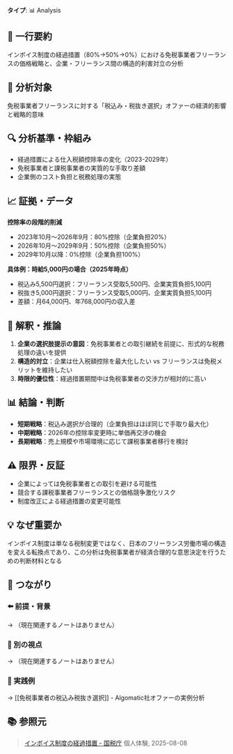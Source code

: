 **タイプ**: 📊 Analysis

## 📝 一行要約
インボイス制度の経過措置（80%→50%→0%）における免税事業者フリーランスの価格戦略と、企業・フリーランス間の構造的利害対立の分析

## 🎯 分析対象
免税事業者フリーランスに対する「税込み・税抜き選択」オファーの経済的影響と戦略的意味

## 🔍 分析基準・枠組み
- 経過措置による仕入税額控除率の変化（2023-2029年）
- 免税事業者と課税事業者の実質的な手取り差額
- 企業側のコスト負担と税務処理の実態

## 📈 証拠・データ
**控除率の段階的削減**
- 2023年10月～2026年9月：80%控除（企業負担20%）
- 2026年10月～2029年9月：50%控除（企業負担50%）  
- 2029年10月以降：0%控除（企業負担100%）

**具体例：時給5,000円の場合（2025年時点）**
- 税込み5,500円選択：フリーランス受取5,500円、企業実質負担5,100円
- 税抜き5,000円選択：フリーランス受取5,000円、企業実質負担5,100円
- 差額：月64,000円、年768,000円の収入差

## 🧠 解釈・推論
1. **企業の選択肢提示の意図**：免税事業者との取引継続を前提に、形式的な税務処理の違いを提供
2. **構造的対立**：企業は仕入税額控除を最大化したい vs フリーランスは免税メリットを維持したい
3. **時限的優位性**：経過措置期間中は免税事業者の交渉力が相対的に高い

## 📊 結論・判断
- **短期戦略**：税込み選択が合理的（企業負担はほぼ同じで手取り最大化）
- **中期戦略**：2026年の控除率変更時に単価再交渉の機会
- **長期戦略**：売上規模や市場環境に応じて課税事業者移行を検討

## ⚠️ 限界・反証
- 企業によっては免税事業者との取引を避ける可能性
- 競合する課税事業者フリーランスとの価格競争激化リスク
- 制度改正による経過措置の変更可能性

## 💡 なぜ重要か
インボイス制度は単なる税制変更ではなく、日本のフリーランス労働市場の構造を変える転換点であり、この分析は免税事業者が経済合理的な意思決定を行うための判断材料となる

## 🔗 つながり
### ⬅️ 前提・背景
→ （現在関連するノートはありません）

### 🔀 別の視点
→ （現在関連するノートはありません）

### 🎯 実践例
→ [[免税事業者の税込み税抜き選択]] - Algomatic社オファーの実例分析

## 📚 参照元
> [インボイス制度の経過措置 - 国税庁](https://www.nta.go.jp/taxes/shiraberu/zeimokubetsu/shohi/keigenzeiritsu/invoice_kojin_01.htm)
> 個人体験, 2025-08-08